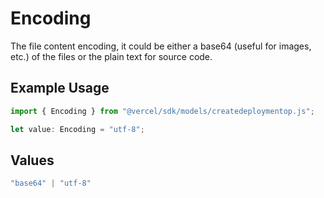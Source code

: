 # Encoding

The file content encoding, it could be either a base64 (useful for images, etc.) of the files or the plain text for source code.

## Example Usage

```typescript
import { Encoding } from "@vercel/sdk/models/createdeploymentop.js";

let value: Encoding = "utf-8";
```

## Values

```typescript
"base64" | "utf-8"
```